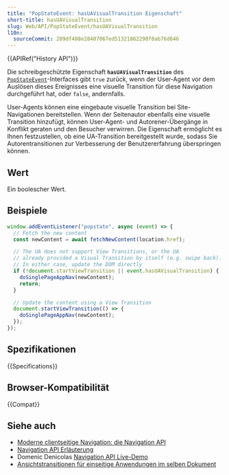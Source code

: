 ```yaml
---
title: "PopStateEvent: hasUAVisualTransition Eigenschaft"
short-title: hasUAVisualTransition
slug: Web/API/PopStateEvent/hasUAVisualTransition
l10n:
  sourceCommit: 289df408e28407067ed51321862290f0ab76d646
---
```


{{APIRef("History API")}}

Die schreibgeschützte Eigenschaft **`hasUAVisualTransition`** des [`PopStateEvent`](/de/docs/Web/API/PopStateEvent)-Interfaces gibt `true` zurück, wenn der User-Agent vor dem Auslösen dieses Ereignisses eine visuelle Transition für diese Navigation durchgeführt hat, oder `false`, andernfalls.

User-Agents können eine eingebaute visuelle Transition bei Site-Navigationen bereitstellen. Wenn der Seitenautor ebenfalls eine visuelle Transition hinzufügt, können User-Agent- und Autorener-Übergänge in Konflikt geraten und den Besucher verwirren. Die Eigenschaft ermöglicht es Ihnen festzustellen, ob eine UA-Transition bereitgestellt wurde, sodass Sie Autorentransitionen zur Verbesserung der Benutzererfahrung überspringen können.

## Wert

Ein boolescher Wert.

## Beispiele

```js
window.addEventListener("popstate", async (event) => {
  // Fetch the new content
  const newContent = await fetchNewContent(location.href);

  // The UA does not support View Transitions, or the UA
  // already provided a Visual Transition by itself (e.g. swipe back).
  // In either case, update the DOM directly
  if (!document.startViewTransition || event.hasUAVisualTransition) {
    doSinglePageAppNav(newContent);
    return;
  }

  // Update the content using a View Transition
  document.startViewTransition(() => {
    doSinglePageAppNav(newContent);
  });
});
```

## Spezifikationen

{{Specifications}}

## Browser-Kompatibilität

{{Compat}}

## Siehe auch

- [Moderne clientseitige Navigation: die Navigation API](https://developer.chrome.com/docs/web-platform/navigation-api/)
- [Navigation API Erläuterung](https://github.com/WICG/navigation-api/blob/main/README.md)
- Domenic Denicolas [Navigation API Live-Demo](https://gigantic-honored-octagon.glitch.me/)
- [Ansichtstransitionen für einseitige Anwendungen im selben Dokument](https://developer.chrome.com/docs/web-platform/view-transitions/same-document)
